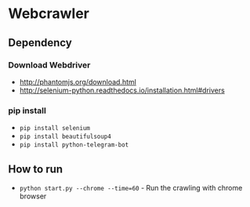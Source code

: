 # Webcrawler


## Dependency

### Download Webdriver
- http://phantomjs.org/download.html
- http://selenium-python.readthedocs.io/installation.html#drivers

### pip install
- ``pip install selenium``
- ``pip install beautifulsoup4``
- ``pip install python-telegram-bot``


## How to run
- ``python start.py --chrome --time=60``  - Run the crawling with chrome browser